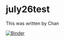 # july26test

This was written by Chan

[![Binder](https://mybinder.org/badge_logo.svg)](https://mybinder.org/v2/gh/chanleakhana/july26test.git/main)